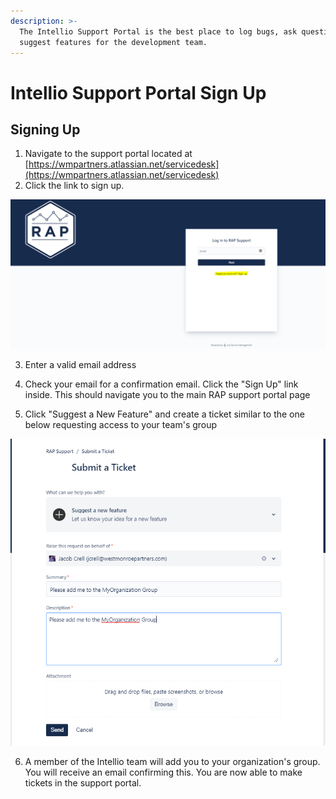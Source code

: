 ```yaml
---
description: >-
  The Intellio Support Portal is the best place to log bugs, ask questions, and
  suggest features for the development team.
---
```


# Intellio Support Portal Sign Up

## Signing Up

1. Navigate to the support portal located at [https://wmpartners.atlassian.net/servicedesk](https://wmpartners.atlassian.net/servicedesk)
2. Click the link to sign up.

![Sign up link](../.gitbook/assets/image%20%28285%29.png)

3. Enter a valid email address

4. Check your email for a confirmation email. Click the "Sign Up" link inside. This should navigate you to the main RAP support portal page

5. Click "Suggest a New Feature" and create a ticket similar to the one below requesting access to your team's group

![Joining an orgainzation group](../.gitbook/assets/image%20%28284%29.png)

6. A member of the Intellio team will add you to your organization's group. You will receive an email confirming this. You are now able to make tickets in the support portal. 

